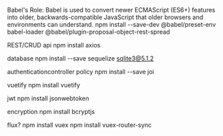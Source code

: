 
Babel's Role: Babel is used to convert newer ECMAScript (ES6+) features into older, backwards-compatible JavaScript that older browsers and environments can understand. 
npm install --save-dev @babel/preset-env babel-loader @babel/plugin-proposal-object-rest-spread

REST/CRUD api
npm install axios

database
npm install --save sequelize sqlite3@5.1.2

authenticationcontroller policy
npm install --save joi

vuetify
npm install vuetify

jwt
npm install jsonwebtoken

encryption
npm install bcryptjs


flux?
npm install vuex
npm install vuex-router-sync